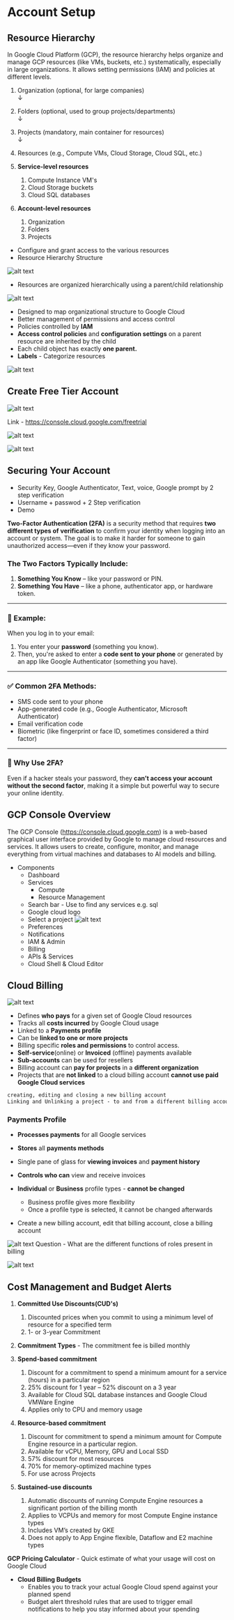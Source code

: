 # Account Setup

## Resource Hierarchy

In Google Cloud Platform (GCP), the resource hierarchy helps organize and manage GCP resources (like VMs,   buckets, etc.) systematically, especially in large organizations. It allows setting permissions (IAM) and   policies at different levels.

1. Organization (optional, for large companies)  
   ↓
2. Folders (optional, used to group projects/departments)  
   ↓
3. Projects (mandatory, main container for resources)  
   ↓
4. Resources (e.g., Compute VMs, Cloud Storage, Cloud SQL, etc.)  

1. **Service-level resources**
   1. Compute Instance VM's
   2. Cloud Storage buckets
   3. Cloud SQL databases

2. **Account-level resources**
   1. Organization
   2. Folders
   3. Projects

* Configure and grant access to the various resources
* Resource Hierarchy Structure

![alt text](image-10.png)

* Resources are organized hierarchically using a parent/child relationship

![alt text](image-11.png)

* Designed to map organizational structure to Google Cloud
* Better management of permissions and access control
* Policies controlled by **IAM**
* **Access control policies** and **configuration settings** on a parent resource are inherited by the child
* Each child object has exactly **one parent.**
* **Labels** - Categorize resources

![alt text](image-12.png)

## Create Free Tier Account

![alt text](image-13.png)

Link - https://console.cloud.google.com/freetrial

![alt text](image-14.png)


![alt text](image-15.png)

## Securing Your Account 

* Security Key, Google Authenticator, Text, voice, Google prompt by 2 step verification
* Username + passwod + 2 Step verification
* Demo

**Two-Factor Authentication (2FA)** is a security method that requires **two different types of verification** to confirm your identity when logging into an account or system. The goal is to make it harder for someone to gain unauthorized access—even if they know your password.

### The Two Factors Typically Include:

1. **Something You Know** – like your password or PIN.
2. **Something You Have** – like a phone, authenticator app, or hardware token.

---

### 🔐 Example:

When you log in to your email:

1. You enter your **password** (something you know).
2. Then, you're asked to enter a **code sent to your phone** or generated by an app like Google Authenticator (something you have).

---

### ✅ Common 2FA Methods:

* SMS code sent to your phone
* App-generated code (e.g., Google Authenticator, Microsoft Authenticator)
* Email verification code
* Biometric (like fingerprint or face ID, sometimes considered a third factor)

---

### 🚀 Why Use 2FA?

Even if a hacker steals your password, they **can’t access your account without the second factor**, making it a simple but powerful way to secure your online identity.

## GCP Console Overview
The GCP Console (https://console.cloud.google.com) is a web-based graphical user interface provided by Google to manage cloud resources and services. It allows users to create, configure, monitor, and manage everything from virtual machines and databases to AI models and billing.

* Components
  * Dashboard
  * Services
    * Compute
    * Resource Management
  * Search bar - Use to find any services e.g. sql
  * Google cloud logo
  * Select a project
   ![alt text](image-16.png)
  * Preferences
  * Notifications
  * IAM & Admin
  * Billing
  * APIs & Services
  * Cloud Shell & Cloud Editor 

## Cloud Billing

![alt text](image-17.png)
* Defines **who pays** for a given set of Google Cloud resources
* Tracks all **costs incurred** by Google Cloud usage
* Linked to a **Payments profile**
* Can be **linked to one or more projects**
* Billing specific **roles and permissions** to control access.
* **Self-service**(online) or **Invoiced** (offline) payments available
* **Sub-accounts** can be used for resellers
* Billing account can **pay for projects** in a **different organization**
* Projects that are **not linked** to a cloud billing account **cannot use paid Google Cloud services**

```txt
creating, editing and closing a new billing account
Linking and Unlinking a project - to and from a different billing account

```

### Payments Profile
* **Processes payments** for all Google services
* **Stores** all **payments methods**
* Single pane of glass for **viewing invoices** and **payment history**
* **Controls who can** view and receive invoices
* **Individual** or **Business** profile types - **cannot be changed**
  * Business profile gives more flexibility
  * Once a profile type is selected, it cannot be changed afterwards

* Create a new billing account, edit that billing account, close a billing account

![alt text](image-18.png)
Question - What are the different functions of roles present in billing 

![alt text](image-19.png)

## Cost Management and Budget Alerts
1. **Committed Use Discounts(CUD's)**
   1. Discounted prices when you commit to using a minimum level of resource for a specified term
   2. 1- or 3-year Commitment

2. **Commitment Types** - The commitment fee is billed monthly
3. **Spend-based commitment**
   1. Discount for a commitment to spend a minimum amount for a service (hours) in a particular region
   2. 25% discount for 1 year – 52% discount on a 3 year
   3. Available for Cloud SQL database instances and Google Cloud VMWare Engine
   4. Applies only to CPU and memory usage

4. **Resource-based commitment**
   1. Discount for commitment to spend a minimum amount for Compute Engine resource in a particular region.
   2. Available for vCPU, Memory, GPU and Local SSD
   3. 57% discount for most resources
   4. 70% for memory-optimized machine types
   5. For use across Projects

5. **Sustained-use discounts**
   1. Automatic discounts of running Compute Engine resources a significant portion of the billing month
   2. Applies to VCPUs and memory for most Compute Engine instance types
   3. Includes VM’s created by GKE
   4. Does not apply to App Engine flexible, Dataflow and E2 machine types

**GCP Pricing Calculator** - Quick estimate of what your usage will cost on Google Cloud

* **Cloud Billing Budgets**
  * Enables you to track your actual Google Cloud spend against your planned spend
  * Budget alert threshold rules that are used to trigger email notifications to help you stay informed about your spending